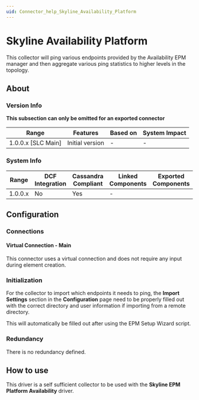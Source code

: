```yaml
---
uid: Connector_help_Skyline_Availability_Platform
---
```


# Skyline Availability Platform

This collector will ping various endpoints provided by the Availability EPM manager and then aggregate various ping statistics to higher levels in the topology.

## About

### Version Info

**This subsection can only be omitted for an exported connector**

|Range  |Features  |Based on  |System Impact  |
|---------|---------|---------|---------|
|1.0.0.x [SLC Main]     |Initial version         |-         |-         |

### System Info

|Range  |DCF Integration  |Cassandra Compliant  |Linked Components  |Exported Components   |
|---------|---------|---------|---------|---------|
|1.0.0.x    |No       |Yes         |-         |   |

## Configuration

### Connections

#### Virtual Connection - Main

This connector uses a virtual connection and does not require any input during element creation.

### Initialization

For the collector to import which endpoints it needs to ping, the **Import Settings** section in the **Configuration** page need to be properly filled out with the correct directory and user information if importing from a remote directory.

This will automatically be filled out after using the EPM Setup Wizard script.

### Redundancy

There is no redundancy defined.

## How to use

This driver is a self sufficient collector to be used with the **Skyline EPM Platform Availability** driver.
